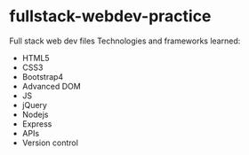 # fullstack-webdev-practice

Full stack web dev files
Technologies and frameworks learned:
- HTML5
- CSS3
- Bootstrap4
- Advanced DOM
- JS
- jQuery
- Nodejs
- Express
- APIs
- Version control

